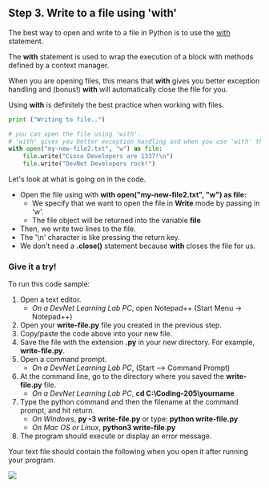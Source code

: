 ## Step 3. Write to a file using 'with'
The best way to open and write to a file in Python is to use the [with](https://docs.python.org/3.4/reference/compound_stmts.html#with) statement.

The **with** statement is used to wrap the execution of a block with methods defined by a context manager.

When you are opening files, this means that **with** gives you better exception handling and (bonus!) **with** will automatically close the file for you.

Using **with** is definitely the best practice when working with files.

```python
print ("Writing to file..")

# you can open the file using 'with'.
# 'with' gives you better exception handling and when you use 'with' the file automatically be closed
with open("my-new-file2.txt", "w") as file:
    file.write("Cisco Developers are 1337!\n")
    file.write("DevNet Developers rock!")

```
Let's look at what is going on in the code.

* Open the file using with **with open("my-new-file2.txt", "w") as file:**
    * We specify that we want to open the file in **Write** mode by passing in 'w'.
    * The file object will be returned into the variable **file**
* Then, we write two lines to the file.
* The '\n' character is like pressing the return key.
* We don't need a **.close()** statement because **with** closes the file for us.

### Give it a try!

To run this code sample:
1. Open a text editor.
    * *On a DevNet Learning Lab PC*, open Notepad++ (Start Menu -> Notepad++)
3. Open your **write-file.py** file you created in the previous step.
6. Copy/paste the code above into your new file.
7. Save the file with the extension **.py** in your new directory.  For example, **write-file.py**.
8. Open a command prompt.
    * *On a DevNet Learning Lab PC*, (Start --> Command Prompt)
9. At the command line, go to the directory where you saved the **write-file.py** file.
    * *On a DevNet Learning Lab PC*, **cd C:\Coding-205\yourname**
10. Type the python command and then the filename at the command prompt, and hit return.
    * *On Windows*, **py -3 write-file.py** or type: **python write-file.py**
    * *On Mac OS or Linux*, **python3 write-file.py**
11. The program should execute or display an error message.

Your text file should contain the following when you open it after running your program.

![](/posts/files/coding-205-writing-file-ga/assets/images/step3-results.jpg)
